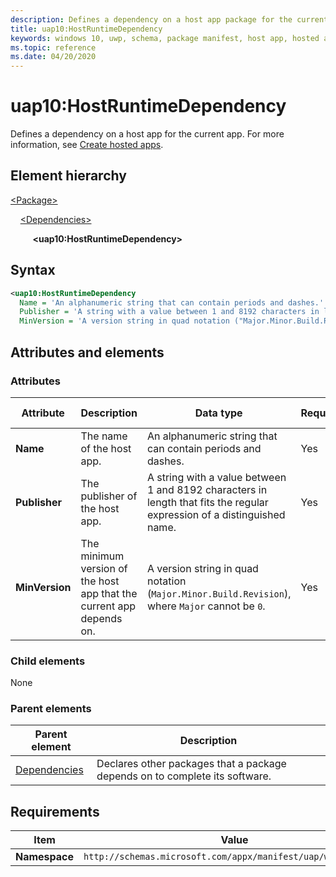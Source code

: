 ```yaml
---
description: Defines a dependency on a host app package for the current app package.
title: uap10:HostRuntimeDependency
keywords: windows 10, uwp, schema, package manifest, host app, hosted app
ms.topic: reference
ms.date: 04/20/2020
---
```


# uap10:HostRuntimeDependency

Defines a dependency on a host app for the current app. For more information, see [Create hosted apps](/windows/uwp/launch-resume/hosted-apps).

## Element hierarchy

[\<Package\>](element-package.md)

&nbsp;&nbsp;&nbsp;&nbsp;[\<Dependencies\>](element-dependencies.md)

&nbsp;&nbsp;&nbsp;&nbsp; &nbsp;&nbsp;&nbsp;&nbsp;**\<uap10:HostRuntimeDependency\>**

## Syntax

```xml
<uap10:HostRuntimeDependency
  Name = 'An alphanumeric string that can contain periods and dashes.'
  Publisher = 'A string with a value between 1 and 8192 characters in length that fits the regular expression of a distinguished name.'
  MinVersion = 'A version string in quad notation ("Major.Minor.Build.Revision"), where "Major" cannot be "0".'  />
```

## Attributes and elements

### Attributes

| Attribute | Description | Data type | Required | Default value |
|-|-|-|-|-|
| **Name** | The name of the host app. | An alphanumeric string that can contain periods and dashes. | Yes |  |
| **Publisher** | The publisher of the host app. | A string with a value between 1 and 8192 characters in length that fits the regular expression of a distinguished name. | Yes |  |
| **MinVersion** | The minimum version of the host app that the current app depends on. | A version string in quad notation (`Major.Minor.Build.Revision`), where `Major` cannot be `0`. | Yes |  |

### Child elements

None

### Parent elements

| Parent element | Description |
|-|-|
| [Dependencies](element-dependencies.md) | Declares other packages that a package depends on to complete its software. |

## Requirements

| Item | Value |
|--|--|
| **Namespace** | `http://schemas.microsoft.com/appx/manifest/uap/windows10/10` |
